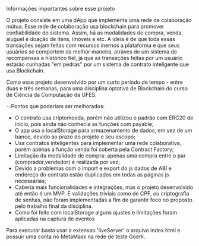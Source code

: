 Informações importantes sobre esse projeto

O projeto consiste em uma dApp que implementa uma rede de colaboração mútua. Esse rede de colaboração usa blockchain para promover confiabilidade do sistema. Assim, há as modalidades de compra, venda, aluguel e doação de itens, imóveis e etc. A ideia é de que toda essas transações sejam feitas com recursos inernos a plataforma e que seus usuários se comportem da melhor maneira, atráves de um sistema de recompensas e histórico fiel, já que as transações feitas por um usuário estarão cunhadas "em pedras" por um sistema de contrato inteligente que usa Blockchain.



Como esse projeto desenvolvido por um curto periodo de tempo - entre duas e três semanas, para uma disciplina optativa de Blockchain do curso de Ciência da Computação da UFES.

--Pontos que poderiam ser melhorados:

- O contrato usa criptomoeda, porém não utilizou o padrão com  ERC20 de início, pois ainda não conhecia as funções com payable;
- O app usa o localStorage para armazenamento de dados, em vez de um banco, devido ao prazo do projeto e seu escopo;
- Usa contratos inteligentes para implementar uma rede colaborativa, porém apenas a função venda foi coberta pela Contract Factory;
- Limitação da modalidade de compra: apenas uma compra entre o par (comprador,vendedor) é realizada por vez;
- Devido a problemas com o import e export do js dados de ABI e endereço do contrato estão duplicados em todas as páginas js necessárias;
- Caberia mais funcionalidades e integrações, mas o projeto desenvolvido até então é um MVP. E validações triviais como de CPF, ou criptografia de senhas, não foram implementadas a fim de garantir foco no proposto pelo trabalho final da disciplina.
- Como foi feito com localStorage alguns ajustes e limitações foram aplicadas na captura de eventos


Para executar basta usar a extensao 'liveServer' o arquivo index.html e possuir uma conta no MetaMask na rede de teste Goerli.